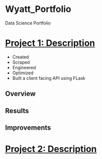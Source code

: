 # Wyatt_Portfolio
Data Science Portfolio

# [Project 1: Description](url)
* Created
* Scraped
* Engineered
* Optimized
* Built a client facing API using FLask

## Overview 

## Results

## Improvements

# [Project 2: Description](url)

